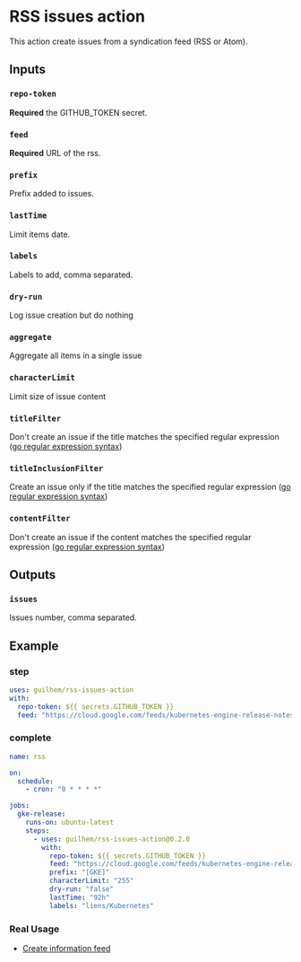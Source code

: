 # RSS issues action

This action create issues from a syndication feed (RSS or Atom).

## Inputs

### `repo-token`

**Required** the GITHUB_TOKEN secret.

### `feed`

**Required** URL of the rss.

### `prefix`

Prefix added to issues.

### `lastTime`

Limit items date.

### `labels`

Labels to add, comma separated.

### `dry-run`

Log issue creation but do nothing

### `aggregate`

Aggregate all items in a single issue

### `characterLimit`

Limit size of issue content

### `titleFilter`

Don't create an issue if the title matches the specified regular expression ([go regular expression syntax](https://github.com/google/re2/wiki/Syntax))

### `titleInclusionFilter`

Create an issue only if the title matches the specified regular expression ([go regular expression syntax](https://github.com/google/re2/wiki/Syntax))


### `contentFilter`

Don't create an issue if the content matches the specified regular expression ([go regular expression syntax](https://github.com/google/re2/wiki/Syntax))

## Outputs

### `issues`

Issues number, comma separated.

## Example

### step

```yaml
uses: guilhem/rss-issues-action
with:
  repo-token: ${{ secrets.GITHUB_TOKEN }}
  feed: "https://cloud.google.com/feeds/kubernetes-engine-release-notes.xml"
```

### complete

```yaml
name: rss

on:
  schedule:
    - cron: "0 * * * *"

jobs:
  gke-release:
    runs-on: ubuntu-latest
    steps:
      - uses: guilhem/rss-issues-action@0.2.0
        with:
          repo-token: ${{ secrets.GITHUB_TOKEN }}
          feed: "https://cloud.google.com/feeds/kubernetes-engine-release-notes.xml"
          prefix: "[GKE]"
          characterLimit: "255"
          dry-run: "false"
          lastTime: "92h"
          labels: "liens/Kubernetes"
```

### Real Usage

- [Create information feed](https://github.com/p7t/actus/issues)
